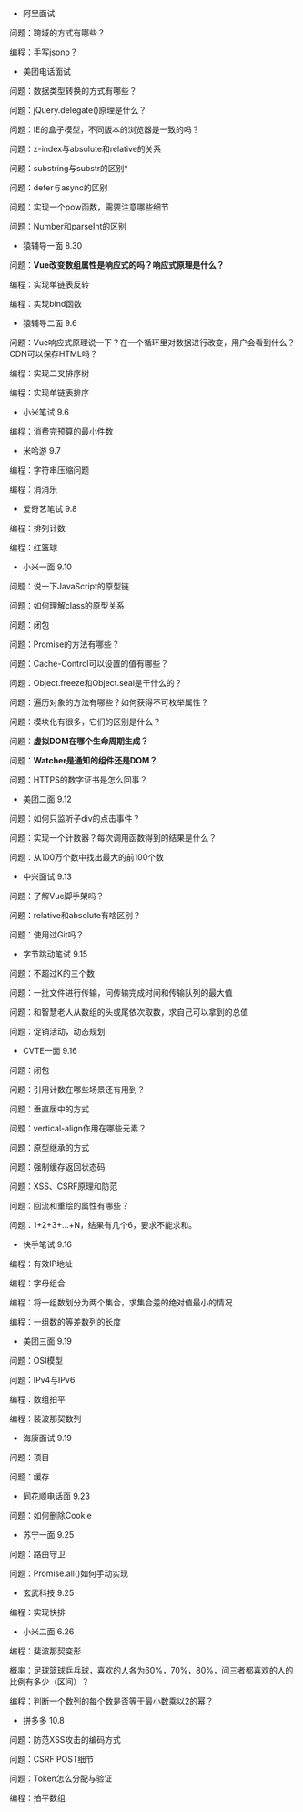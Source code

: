 - 阿里面试

问题：跨域的方式有哪些？

编程：手写jsonp？

- 美团电话面试

问题：数据类型转换的方式有哪些？

问题：jQuery.delegate()原理是什么？

问题：IE的盒子模型，不同版本的浏览器是一致的吗？

问题：z-index与absolute和relative的关系

问题：substring与substr的区别*

问题：defer与async的区别

问题：实现一个pow函数，需要注意哪些细节

问题：Number和parseInt的区别

- 猿辅导一面 8.30

问题：**Vue改变数组属性是响应式的吗？响应式原理是什么？**

编程：实现单链表反转

编程：实现bind函数

- 猿辅导二面 9.6

问题：Vue响应式原理说一下？在一个循环里对数据进行改变，用户会看到什么？CDN可以保存HTML吗？

编程：实现二叉排序树

编程：实现单链表排序

- 小米笔试 9.6

编程：消费完预算的最小件数

- 米哈游 9.7

编程：字符串压缩问题

编程：消消乐

- 爱奇艺笔试 9.8

编程：排列计数

编程：红篮球

- 小米一面 9.10

问题：说一下JavaScript的原型链

问题：如何理解class的原型关系

问题：闭包

问题：Promise的方法有哪些？

问题：Cache-Control可以设置的值有哪些？

问题：Object.freeze和Object.seal是干什么的？

问题：遍历对象的方法有哪些？如何获得不可枚举属性？

问题：模块化有很多，它们的区别是什么？

问题：**虚拟DOM在哪个生命周期生成？**

问题：**Watcher是通知的组件还是DOM？**

问题：HTTPS的数字证书是怎么回事？

- 美团二面 9.12

问题：如何只监听子div的点击事件？

问题：实现一个计数器？每次调用函数得到的结果是什么？

问题：从100万个数中找出最大的前100个数

- 中兴面试 9.13

问题：了解Vue脚手架吗？

问题：relative和absolute有啥区别？

问题：使用过Git吗？

- 字节跳动笔试 9.15

问题：不超过K的三个数

问题：一批文件进行传输，问传输完成时间和传输队列的最大值

问题：和智慧老人从数组的头或尾依次取数，求自己可以拿到的总值

问题：促销活动，动态规划

- CVTE一面 9.16

问题：闭包

问题：引用计数在哪些场景还有用到？

问题：垂直居中的方式

问题：vertical-align作用在哪些元素？

问题：原型继承的方式

问题：强制缓存返回状态码

问题：XSS、CSRF原理和防范

问题：回流和重绘的属性有哪些？

问题：1+2+3+...+N，结果有几个6，要求不能求和。

- 快手笔试 9.16

编程：有效IP地址

编程：字母组合

编程：将一组数划分为两个集合，求集合差的绝对值最小的情况

编程：一组数的等差数列的长度

- 美团三面 9.19

问题：OSI模型

问题：IPv4与IPv6

编程：数组拍平

编程：裴波那契数列

- 海康面试 9.19

问题：项目

问题：缓存

- 同花顺电话面 9.23

问题：如何删除Cookie

- 苏宁一面 9.25 

问题：路由守卫

问题：Promise.all()如何手动实现

- 玄武科技 9.25

编程：实现快排

- 小米二面 6.26 

编程：斐波那契变形

概率：足球篮球乒乓球，喜欢的人各为60%，70%，80%，问三者都喜欢的人的比例有多少（区间）？

编程：判断一个数列的每个数是否等于最小数乘以2的幂？

- 拼多多 10.8

问题：防范XSS攻击的编码方式

问题：CSRF POST细节

问题：Token怎么分配与验证

编程：拍平数组
